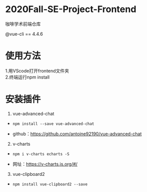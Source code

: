 # 2020Fall-SE-Project-Frontend
咖啡学术前端仓库

@vue-cli == 4.4.6  

# 使用方法
1.用VScode打开frontend文件夹  
2.终端运行npm install  

# 安装插件

1. vue-advanced-chat

+ ```
  npm install --save vue-advanced-chat
  ```

+ github：https://github.com/antoine92190/vue-advanced-chat

2. v-charts

+ ```
  npm i v-charts echarts -S
  ```

+ 网址：https://v-charts.js.org/#/

3. vue-clipboard2

+ ```
  npm install vue-clipboard2 --save
  ```
  